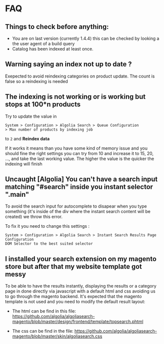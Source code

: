 # FAQ


## Things to check before anything:
 
- You are on last version (currently 1.4.4) this can be checked by looking a the user agent of a build query
- Catalog has been indexed at least once.

## Warning saying an index not up to date ?

Exepected to avoid reindexing categories on product update. The count is false so a reindexing is needed

## The indexing is not working or is working but stops at 100*n products

Try to update the value in

```
System > Configuration > Algolia Search > Queue Configuration
> Max number of products by indexing job
```

to ```2``` and **Reindex data**


If it works it means than you have some kind of memory issue and you should fine the right settings you can try from 10 and increase it to 15, 20, ..., and take the last working value. The higher the value is the quicker the indexing will finish

## Uncaught [Algolia] You can't have a search input matching "#search" inside you instant selector ".main"

To avoid the search input for autocomplete to disapear when you type something (it's inside of the div where the instant search content will be created) we throw this error.

To fix it you need to change this settings : 
```
System > Configuration > Algolia Search > Instant Search Results Page Configuration
DOM Selector to the best suited selector
```

## I installed your search extension on my magento store but after that my website template got messy

To be able to have the results instantly, displaying the results or a category page in done directly via javascript with a default html and css avoiding us to go through the magento backend. It's expected that the magento template is not used and you need to modify the default result layout:

- The html can be find in this file: https://github.com/algolia/algoliasearch-magento/blob/master/design/frontend/template/topsearch.phtml

- The css can be find in the file: https://github.com/algolia/algoliasearch-magento/blob/master/skin/algoliasearch.css
